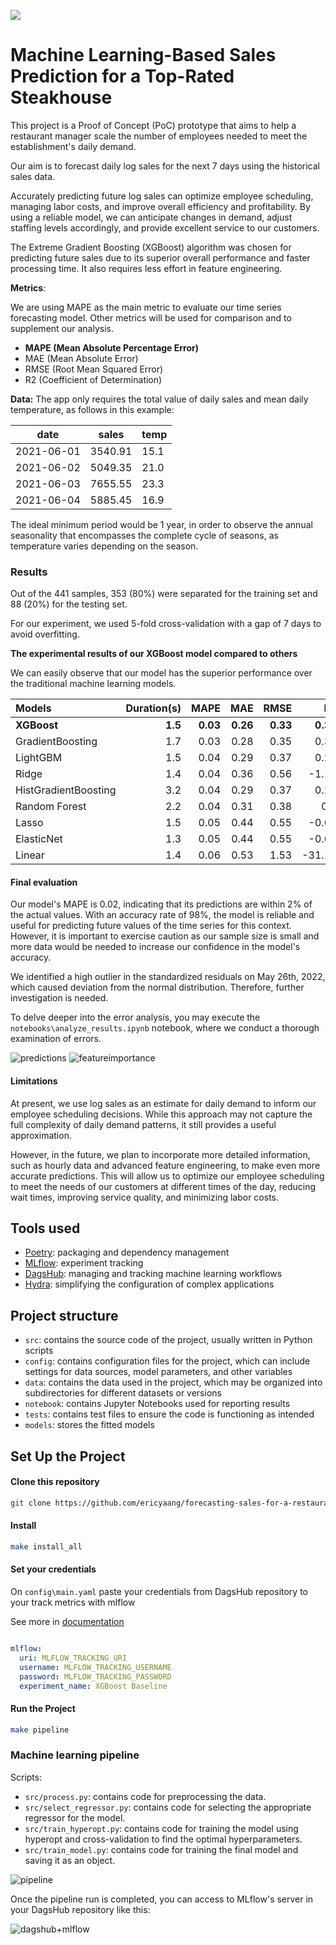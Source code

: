 [![](https://img.shields.io/badge/DagsHub-Link%20to%20DagsHub-red)](https://dagshub.com/ericyaang/forecasting-sales-for-a-restaurant)
# Machine Learning-Based Sales Prediction for a Top-Rated Steakhouse


This project is a Proof of Concept (PoC) prototype that aims to help a restaurant manager scale the number of employees needed to meet the establishment's daily demand.

Our aim is to forecast daily log sales for the next 7 days using the historical sales data. 

Accurately predicting future log sales can optimize employee scheduling, managing labor costs, and improve overall efficiency and profitability. By using a reliable model, we can anticipate changes in demand, adjust staffing levels accordingly, and provide excellent service to our customers.

The Extreme Gradient Boosting (XGBoost) algorithm was chosen for predicting future sales due to its superior overall performance and faster processing time. It also requires less effort in feature engineering.

**Metrics**:

We are using MAPE as the main metric to evaluate our time series forecasting model. Other metrics will be used for comparison and to supplement our analysis.

- **MAPE (Mean Absolute Percentage Error)**
- MAE (Mean Absolute Error) 
- RMSE (Root Mean Squared Error)
- R2 (Coefficient of Determination)


**Data:** The app only requires the total value of daily sales and mean daily temperature, as follows in this example:

date | sales | temp |
--- | --- | --- |
2021-06-01 | 3540.91 | 15.1 |
2021-06-02 | 5049.35 | 21.0 |
2021-06-03 | 7655.55 | 23.3|
2021-06-04 | 5885.45 | 16.9|


The ideal minimum period would be 1 year, in order to observe the annual seasonality that encompasses the complete cycle of seasons, as temperature varies depending on the season.

### Results

Out of the 441 samples, 353 (80%) were separated for the training set and 88 (20%) for the testing set.

For our experiment, we used 5-fold cross-validation with a gap of 7 days to avoid overfitting.

**The experimental results of our XGBoost model compared to others**

We can easily observe that our model has the superior performance over the traditional machine learning models.


 Models               |   Duration(s) |   MAPE |   MAE |   RMSE |     R2 |
|:----------------|--------------:|-------:|-----:|-------:|-------:|
| **XGBoost**          |       **1.5** |**0.03** |  **0.26** |   **0.33** |   **0.39** |
| GradientBoosting     |           1.7 |   0.03 |  0.28 |   0.35 |   0.32 |
| LightGBM             |           1.5 |   0.04 |  0.29 |   0.37 |   0.23 |
| Ridge                |           1.4 |   0.04 |  0.36 |   0.56 |  -1.19 |
| HistGradientBoosting |           3.2 |   0.04 |  0.29 |   0.37 |   0.23 |
| Random Forest        |           2.2 |   0.04 |  0.31 |   0.38 |   0.2  |
| Lasso                |           1.5 |   0.05 |  0.44 |   0.55 |  -0.63 |
| ElasticNet           |           1.3 |   0.05 |  0.44 |   0.55 |  -0.62 |
| Linear               |           1.4 |   0.06 |  0.53 |   1.53 | -31.13 |

#### Final evaluation


Our model's MAPE is 0.02, indicating that its predictions are within 2% of the actual values. With an accuracy rate of 98%, the model is reliable and useful for predicting future values of the time series for this context. However, it is important to exercise caution as our sample size is small and more data would be needed to increase our confidence in the model's accuracy.

We identified a high outlier in the standardized residuals on May 26th, 2022, which caused deviation from the normal distribution. Therefore, further investigation is needed.

To delve deeper into the error analysis, you may execute the `notebooks\analyze_results.ipynb` notebook, where we conduct a thorough examination of errors.

![predictions](img/output.png)
![featureimportance](img/output2.png)

#### Limitations
At present, we use log sales as an estimate for daily demand to inform our employee scheduling decisions. While this approach may not capture the full complexity of daily demand patterns, it still provides a useful approximation.

However, in the future, we plan to incorporate more detailed information, such as hourly data and advanced feature engineering, to make even more accurate predictions. This will allow us to optimize our employee scheduling to meet the needs of our customers at different times of the day, reducing wait times, improving service quality, and minimizing labor costs.


## Tools used
- [Poetry](https://python-poetry.org/): packaging and dependency management
- [MLflow](https://mlflow.org/): experiment tracking
- [DagsHub](https://dagshub.com): managing and tracking machine learning workflows
- [Hydra](https://hydra.cc/): simplifying the configuration of complex applications


## Project structure

- `src`:  contains the source code of the project, usually written in Python scripts
- `config`: contains configuration files for the project, which can include settings for data sources, model parameters, and other variables
- `data`: contains the data used in the project, which may be organized into subdirectories for different datasets or versions
- `notebook`: contains Jupyter Notebooks used for reporting results
- `tests`: contains test files to ensure the code is functioning as intended
- `models`: stores the fitted models

## Set Up the Project

#### Clone this repository


```bash
git clone https://github.com/ericyaang/forecasting-sales-for-a-restaurant
```

#### Install

```bash
make install_all
```
#### Set your credentials

On `config\main.yaml` paste your credentials from DagsHub repository to your track metrics with mlflow

See more in [documentation](https://dagshub.com/docs/integration_guide/mlflow_tracking/index.html)

```yaml

mlflow:
  uri: MLFLOW_TRACKING_URI
  username: MLFLOW_TRACKING_USERNAME
  password: MLFLOW_TRACKING_PASSWORD
  experiment_name: XGBoost Baseline

```


####  Run the Project

```bash
make pipeline
```
### Machine learning pipeline

Scripts:

* `src/process.py`: contains code for preprocessing the data.
* `src/select_regressor.py`: contains code for selecting the appropriate regressor for the model.
* `src/train_hyperopt.py`: contains code for training the model using hyperopt and cross-validation to find the optimal hyperparameters.
* `src/train_model.py`: contains code for training the final model and saving it as an object.


![pipeline](img/pipeline.png)

Once the pipeline run is completed, you can access to MLflow's server in your DagsHub repository like this:

![dagshub+mlflow](img/dagshub.png)
